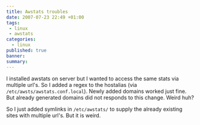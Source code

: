 ```yaml
---
title: Awstats troubles
date: 2007-07-23 22:49 +01:00
tags:
 - linux
 - awstats
categories:
  - linux
published: true
banner: 
summary:
---
```

I installed awstats on server but I wanted to access the same stats via multiple url's. So I added a regex to the hostalias (via `/etc/awsts/awstats.conf.local`). Newly added domains worked just fine. But already generated domains did not responds to this change. Weird huh?

So I just added symlinks in `/etc/awstats/` to supply the already existing sites with multiple url's. But it is weird. 